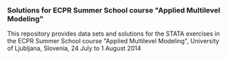 
### Solutions for ECPR Summer School course "Applied Multilevel Modeling"

This repository provides data sets and solutions for the STATA exercises in the ECPR Summer School course "Applied Multilevel Modeling", University of Ljubljana, Slovenia, 24 July to 1 August 2014
